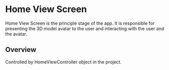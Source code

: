 # Home View Screen

Home View Screen is the principle stage of the app. It is responsible for presenting the 3D model avatar to the user and interacting with the user and the avatar.

## Overview

Controlled by HomeViewController object in the project.

